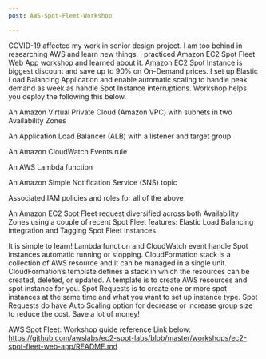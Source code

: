 ```yaml
---
post: AWS-Spot-Fleet-Workshop

---
```


COVID-19 affected my work in senior design project. I am too behind in researching AWS and learn new things. I practiced Amazon EC2 Spot Fleet Web App workshop and learned about it. Amazon EC2 Spot Instance is biggest discount and save up to 90&percnt; on On-Demand prices. I set up Elastic Load Balancing Application and enable automatic scaling to handle peak demand as week as handle Spot Instance interruptions. Workshop helps you deploy the following this below.

An Amazon Virtual Private Cloud (Amazon VPC) with subnets in two Availability Zones

An Application Load Balancer (ALB) with a listener and target group

An Amazon CloudWatch Events rule

An AWS Lambda function

An Amazon Simple Notification Service (SNS) topic

Associated IAM policies and roles for all of the above

An Amazon EC2 Spot Fleet request diversified across both Availability Zones using a couple of recent Spot Fleet features: Elastic Load Balancing integration and Tagging Spot Fleet Instances

It is simple to learn! Lambda function and CloudWatch event handle Spot instances automatic running or stopping. CloudFormation stack is a collection of AWS resource and it can be managed in a single unit. CloudFormation’s template defines a stack in which the resources can be created, deleted, or updated. A template is to create AWS resources and spot instance for you. Spot Requests is to create one or more spot instances at the same time and what you want to set up instance type. Spot Requests do have Auto Scaling option for decrease or increase group size to reduce the cost. Save a lot of money!

AWS Spot Fleet: Workshop guide reference Link below:
<a href="https://github.com/awslabs/ec2-spot-labs/blob/master/workshops/ec2-spot-fleet-web-app/README.md">https://github.com/awslabs/ec2-spot-labs/blob/master/workshops/ec2-spot-fleet-web-app/README.md</a>
